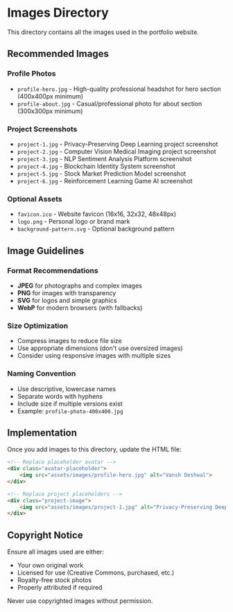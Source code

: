 # Images Directory

This directory contains all the images used in the portfolio website.

## Recommended Images

### Profile Photos
- `profile-hero.jpg` - High-quality professional headshot for hero section (400x400px minimum)
- `profile-about.jpg` - Casual/professional photo for about section (300x300px minimum)

### Project Screenshots
- `project-1.jpg` - Privacy-Preserving Deep Learning project screenshot
- `project-2.jpg` - Computer Vision Medical Imaging project screenshot
- `project-3.jpg` - NLP Sentiment Analysis Platform screenshot
- `project-4.jpg` - Blockchain Identity System screenshot
- `project-5.jpg` - Stock Market Prediction Model screenshot
- `project-6.jpg` - Reinforcement Learning Game AI screenshot

### Optional Assets
- `favicon.ico` - Website favicon (16x16, 32x32, 48x48px)
- `logo.png` - Personal logo or brand mark
- `background-pattern.svg` - Optional background pattern

## Image Guidelines

### Format Recommendations
- **JPEG** for photographs and complex images
- **PNG** for images with transparency
- **SVG** for logos and simple graphics
- **WebP** for modern browsers (with fallbacks)

### Size Optimization
- Compress images to reduce file size
- Use appropriate dimensions (don't use oversized images)
- Consider using responsive images with multiple sizes

### Naming Convention
- Use descriptive, lowercase names
- Separate words with hyphens
- Include size if multiple versions exist
- Example: `profile-photo-400x400.jpg`

## Implementation

Once you add images to this directory, update the HTML file:

```html
<!-- Replace placeholder avatar -->
<div class="avatar-placeholder">
    <img src="assets/images/profile-hero.jpg" alt="Vansh Deshwal">
</div>

<!-- Replace project placeholders -->
<div class="project-image">
    <img src="assets/images/project-1.jpg" alt="Privacy-Preserving Deep Learning">
</div>
```

## Copyright Notice

Ensure all images used are either:
- Your own original work
- Licensed for use (Creative Commons, purchased, etc.)
- Royalty-free stock photos
- Properly attributed if required

Never use copyrighted images without permission.
